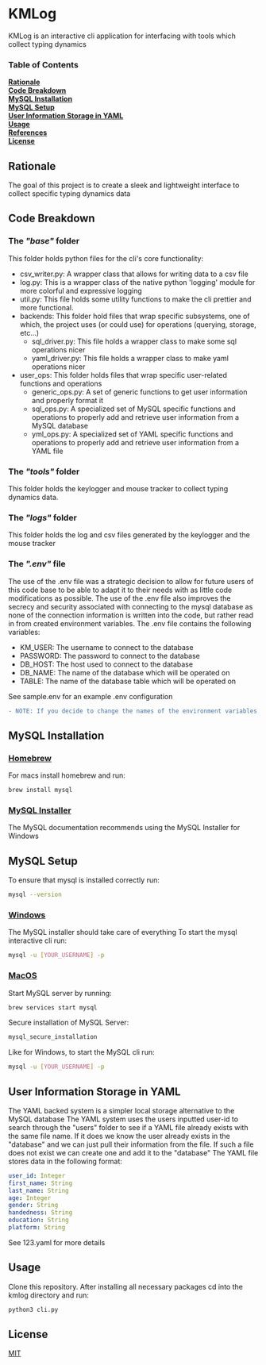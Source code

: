 # KMLog
KMLog is an interactive cli application for interfacing with tools which collect typing dynamics 
### Table of Contents
**[Rationale](#rationale)**<br>
**[Code Breakdown](#code-breakdown)**<br>
**[MySQL Installation](#mysql-installation)**<br>
**[MySQL Setup](#mysql-setup)**<br>
**[User Information Storage in YAML](#yaml)**<br>
**[Usage](#usage)**<br>
**[References](#refs)**<br>
**[License](#license)**<br>

## Rationale
The goal of this project is to create a sleek and lightweight interface to collect specific typing dynamics data 
## Code Breakdown
### The *"base"* folder
This folder holds python files for the cli's core functionality:
- csv_writer.py: A wrapper class that allows for writing data to a csv file 
- log.py: This is a wrapper class of the native python 'logging' module for more colorful and expressive logging
- util.py: This file holds some utility functions to make the cli prettier and more functional.
- backends: This folder hold files that wrap specific subsystems, one of which, the project uses (or could use) for operations (querying, storage, etc...)
  - sql_driver.py: This file holds a wrapper class to make some sql operations nicer
  - yaml_driver.py: This file holds a wrapper class to make yaml operations nicer
- user_ops: This folder holds files that wrap specific user-related functions and operations
  - generic_ops.py: A set of generic functions to get user information and properly format it
  - sql_ops.py: A specialized set of MySQL specific functions and operations to properly add and retrieve user information from a MySQL database
  - yml_ops.py: A specialized set of YAML specific functions and operations to properly add and retrieve user information from a YAML file

### The *"tools"* folder
This folder holds the keylogger and mouse tracker to collect typing dynamics data.

### The *"logs"* folder
This folder holds the log and csv files generated by the keylogger and the mouse tracker
### The *".env"* file
The use of the .env file was a strategic decision to allow for future users of this code base to be able to adapt it to their needs with as little code modifications as possible. The use of the .env file also improves the secrecy and security associated with connecting to the mysql database as none of the connection information is written into the code, but rather read in from created environment variables.
The .env file contains the following variables:
  - KM_USER: The username to connect to the database
  - PASSWORD: The password to connect to the database
  - DB_HOST: The host used to connect to the database
  - DB_NAME: The name of the database which will be operated on
  - TABLE: The name of the database table which will be operated on

See sample.env for an example .env configuration
```diff
- NOTE: If you decide to change the names of the environment variables make sure that they do not conflict with an Operating System specific predefined variables. For example USER in MacOS and USERNAME in Windows -
```

## MySQL Installation
### [Homebrew](https://formulae.brew.sh/formula/mysql#default)
For macs install homebrew and run:
```sh
brew install mysql
```
### [MySQL Installer](https://dev.mysql.com/doc/refman/8.0/en/windows-installation.html)
The MySQL documentation recommends using the MySQL Installer for Windows 

## MySQL Setup
To ensure that mysql is installed correctly run:
```sh
mysql --version
```
### **<u>Windows</u>**
The MySQL installer should take care of everything
To start the mysql interactive cli run:
```sh
mysql -u [YOUR_USERNAME] -p
```
### **<u>MacOS</u>**
Start MySQL server by running:
```sh
brew services start mysql
```
Secure installation of MySQL Server:
```sh
mysql_secure_installation
```
Like for Windows, to start the MySQL cli run:
```sh
mysql -u [YOUR_USERNAME] -p
```
## User Information Storage in YAML
The YAML backed system is a simpler local storage alternative to the MySQL database
The YAML system uses the users inputted user-id to search through the "users" folder to see if a YAML file already exists with the same file name. If it does we know the user already exists in the "database" and we can just pull their information from the file. If such a file does not exist we can create one and add it to the "database"
The YAML file stores data in the following format:
```yaml
user_id: Integer
first_name: String
last_name: String
age: Integer
gender: String
handedness: String
education: String
platform: String
```
See 123.yaml for more details
## Usage
Clone this repository. After installing all necessary packages cd into the kmlog directory and run:

```bash
python3 cli.py
```

## License
[MIT](https://choosealicense.com/licenses/mit/)